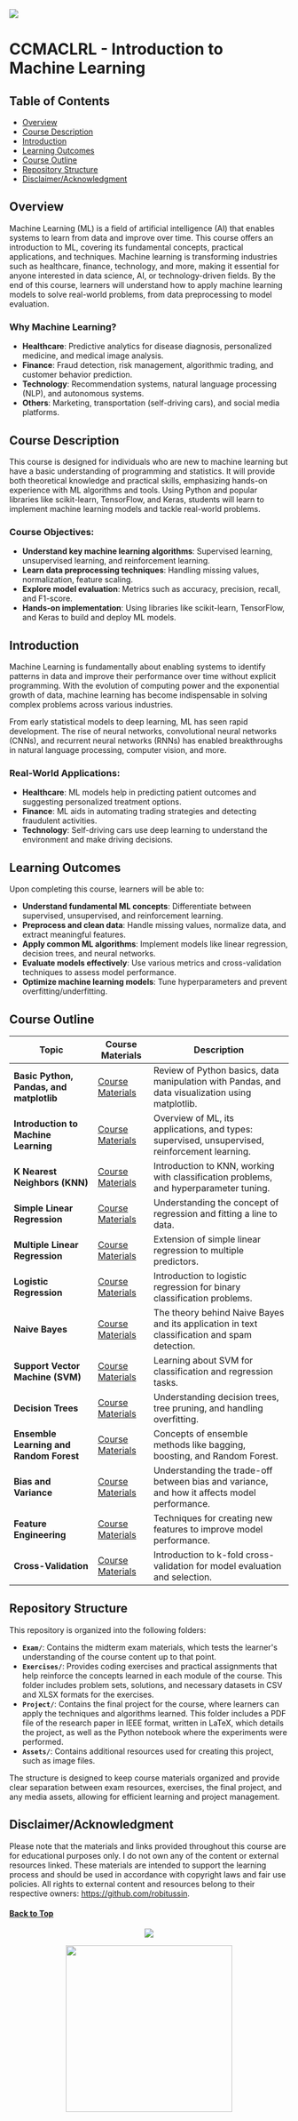 <img src="https://github.com/gabcsx/CCMACLRL_COM221/blob/main/assets/ML_COVER.png"/>

# CCMACLRL - Introduction to Machine Learning 

## Table of Contents
- [Overview](#overview)
- [Course Description](#course-description)
- [Introduction](#introduction)
- [Learning Outcomes](#learning-outcomes)
- [Course Outline](#course-outline)
- [Repository Structure](#repository-structure)
- [Disclaimer/Acknowledgment](#disclaimeracknowledgment)

## Overview
Machine Learning (ML) is a field of artificial intelligence (AI) that enables systems to learn from data and improve over time. This course offers an introduction to ML, covering its fundamental concepts, practical applications, and techniques. Machine learning is transforming industries such as healthcare, finance, technology, and more, making it essential for anyone interested in data science, AI, or technology-driven fields. By the end of this course, learners will understand how to apply machine learning models to solve real-world problems, from data preprocessing to model evaluation.

### Why Machine Learning?
- **Healthcare**: Predictive analytics for disease diagnosis, personalized medicine, and medical image analysis.
- **Finance**: Fraud detection, risk management, algorithmic trading, and customer behavior prediction.
- **Technology**: Recommendation systems, natural language processing (NLP), and autonomous systems.
- **Others**: Marketing, transportation (self-driving cars), and social media platforms.

## Course Description
This course is designed for individuals who are new to machine learning but have a basic understanding of programming and statistics. It will provide both theoretical knowledge and practical skills, emphasizing hands-on experience with ML algorithms and tools. Using Python and popular libraries like scikit-learn, TensorFlow, and Keras, students will learn to implement machine learning models and tackle real-world problems.

### Course Objectives:
- **Understand key machine learning algorithms**: Supervised learning, unsupervised learning, and reinforcement learning.
- **Learn data preprocessing techniques**: Handling missing values, normalization, feature scaling.
- **Explore model evaluation**: Metrics such as accuracy, precision, recall, and F1-score.
- **Hands-on implementation**: Using libraries like scikit-learn, TensorFlow, and Keras to build and deploy ML models.

## Introduction
Machine Learning is fundamentally about enabling systems to identify patterns in data and improve their performance over time without explicit programming. With the evolution of computing power and the exponential growth of data, machine learning has become indispensable in solving complex problems across various industries.

From early statistical models to deep learning, ML has seen rapid development. The rise of neural networks, convolutional neural networks (CNNs), and recurrent neural networks (RNNs) has enabled breakthroughs in natural language processing, computer vision, and more.

### Real-World Applications:
- **Healthcare**: ML models help in predicting patient outcomes and suggesting personalized treatment options.
- **Finance**: ML aids in automating trading strategies and detecting fraudulent activities.
- **Technology**: Self-driving cars use deep learning to understand the environment and make driving decisions.

## Learning Outcomes
Upon completing this course, learners will be able to:
- **Understand fundamental ML concepts**: Differentiate between supervised, unsupervised, and reinforcement learning.
- **Preprocess and clean data**: Handle missing values, normalize data, and extract meaningful features.
- **Apply common ML algorithms**: Implement models like linear regression, decision trees, and neural networks.
- **Evaluate models effectively**: Use various metrics and cross-validation techniques to assess model performance.
- **Optimize machine learning models**: Tune hyperparameters and prevent overfitting/underfitting.

## Course Outline

| Topic                                    | Course Materials                           | Description                                                                 |
|------------------------------------------|--------------------------------------------|-----------------------------------------------------------------------------|
| **Basic Python, Pandas, and matplotlib** | [Course Materials](https://github.com/robitussin/CCMACLRL/tree/main/0%20-%20Basic%20Python%2C%20Pandas%2C%20matplotlib)                       | Review of Python basics, data manipulation with Pandas, and data visualization using matplotlib. |
| **Introduction to Machine Learning**     | [Course Materials](https://github.com/robitussin/CCMACLRL/tree/main/1%20-%20Introduction%20to%20Machine%20Learning)                       | Overview of ML, its applications, and types: supervised, unsupervised, reinforcement learning. |
| **K Nearest Neighbors (KNN)**            | [Course Materials](https://github.com/robitussin/CCMACLRL/tree/main/2%20-%20kNN)                       | Introduction to KNN, working with classification problems, and hyperparameter tuning. |
| **Simple Linear Regression**             | [Course Materials](https://github.com/robitussin/CCMACLRL/tree/main/3%20-%20Simple%20Linear%20Regression)                       | Understanding the concept of regression and fitting a line to data.       |
| **Multiple Linear Regression**           | [Course Materials](https://github.com/robitussin/CCMACLRL/tree/main/4%20-%20Multiple%20Linear%20Regression)                       | Extension of simple linear regression to multiple predictors.             |
| **Logistic Regression**                  | [Course Materials](https://github.com/robitussin/CCMACLRL/tree/main/5%20-%20Logistic%20Regression)                       | Introduction to logistic regression for binary classification problems.   |
| **Naive Bayes**                          | [Course Materials](https://github.com/robitussin/CCMACLRL/tree/main/6%20-%20Naive%20Bayes)                       | The theory behind Naive Bayes and its application in text classification and spam detection. |
| **Support Vector Machine (SVM)**         | [Course Materials](https://github.com/robitussin/CCMACLRL/tree/main/7%20-%20Support%20Vector%20Machine)                       | Learning about SVM for classification and regression tasks.               |
| **Decision Trees**                       | [Course Materials](https://github.com/robitussin/CCMACLRL/tree/main/8%20-%20Decision%20Trees)                       | Understanding decision trees, tree pruning, and handling overfitting.     |
| **Ensemble Learning and Random Forest**  | [Course Materials](https://github.com/robitussin/CCMACLRL/tree/main/9%20-%20Ensemble%20Learning%20and%20Random%20Forest)                       | Concepts of ensemble methods like bagging, boosting, and Random Forest.   |
| **Bias and Variance**                    | [Course Materials](https://github.com/robitussin/CCMACLRL/tree/main/10%20-%20Additional%20Topics%20(Bias%20and%20Variance%2C%20Feature%20Engineering%2C%20Cross%20Validation))                       | Understanding the trade-off between bias and variance, and how it affects model performance. |
| **Feature Engineering**                  | [Course Materials](https://github.com/robitussin/CCMACLRL/tree/main/10%20-%20Additional%20Topics%20(Bias%20and%20Variance%2C%20Feature%20Engineering%2C%20Cross%20Validation)/Feature%20Engineering)                       | Techniques for creating new features to improve model performance.        |
| **Cross-Validation**                     | [Course Materials](https://github.com/robitussin/CCMACLRL/tree/main/10%20-%20Additional%20Topics%20(Bias%20and%20Variance%2C%20Feature%20Engineering%2C%20Cross%20Validation)/Cross%20Validation)                       | Introduction to k-fold cross-validation for model evaluation and selection. |

## Repository Structure

This repository is organized into the following folders:

- **`Exam/`**: Contains the midterm exam materials, which tests the learner's understanding of the course content up to that point.
- **`Exercises/`**: Provides coding exercises and practical assignments that help reinforce the concepts learned in each module of the course. This folder includes problem sets, solutions, and necessary datasets in CSV and XLSX formats for the exercises.
- **`Project/`**: Contains the final project for the course, where learners can apply the techniques and algorithms learned. This folder includes a PDF file of the research paper in IEEE format, written in LaTeX, which details the project, as well as the Python notebook where the experiments were performed.
- **`Assets/`**: Contains additional resources used for creating this project, such as image files.

The structure is designed to keep course materials organized and provide clear separation between exam resources, exercises, the final project, and any media assets, allowing for efficient learning and project management.

## Disclaimer/Acknowledgment
Please note that the materials and links provided throughout this course are for educational purposes only. 
I do not own any of the content or external resources linked. These materials are intended to support the learning process and should be used in accordance with copyright laws and fair use policies. 
All rights to external content and resources belong to their respective owners: <a href="https://github.com/robitussin" target="_blank">https://github.com/robitussin</a>.

#### [Back to Top](#ccmaclrl---introduction-to-machine-learning)

<p align="center">
<img src="https://readme-typing-svg.demolab.com?font=Fira+Code&pause=1000&color=1CF72B&width=435&lines=Thank+you+for+visiting!"/>
</p>

<p align="center">
<img src="https://media2.giphy.com/media/v1.Y2lkPTc5MGI3NjExbXY0bnBvbHkwOWJocGRvbG5pemR2am9tNWhqbDZmMHdrOHZuZW8wYyZlcD12MV9pbnRlcm5hbF9naWZfYnlfaWQmY3Q9cw/dO3HccHwl9xeVzAe8c/giphy.webp" width="300"/>
</p>
